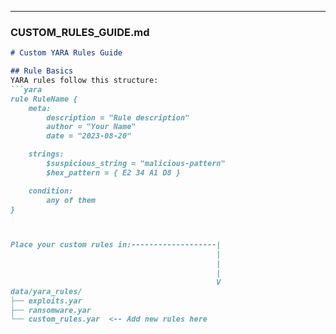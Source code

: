 
---

### **CUSTOM_RULES_GUIDE.md**

```markdown
# Custom YARA Rules Guide

## Rule Basics
YARA rules follow this structure:
```yara
rule RuleName {
    meta:
        description = "Rule description"
        author = "Your Name"
        date = "2023-08-20"

    strings:
        $suspicious_string = "malicious-pattern"
        $hex_pattern = { E2 34 A1 D8 }

    condition:
        any of them
}



Place your custom rules in:-------------------|
                                              |
                                              |
                                              |
                                              V
data/yara_rules/
├── exploits.yar
├── ransomware.yar
└── custom_rules.yar  <-- Add new rules here
